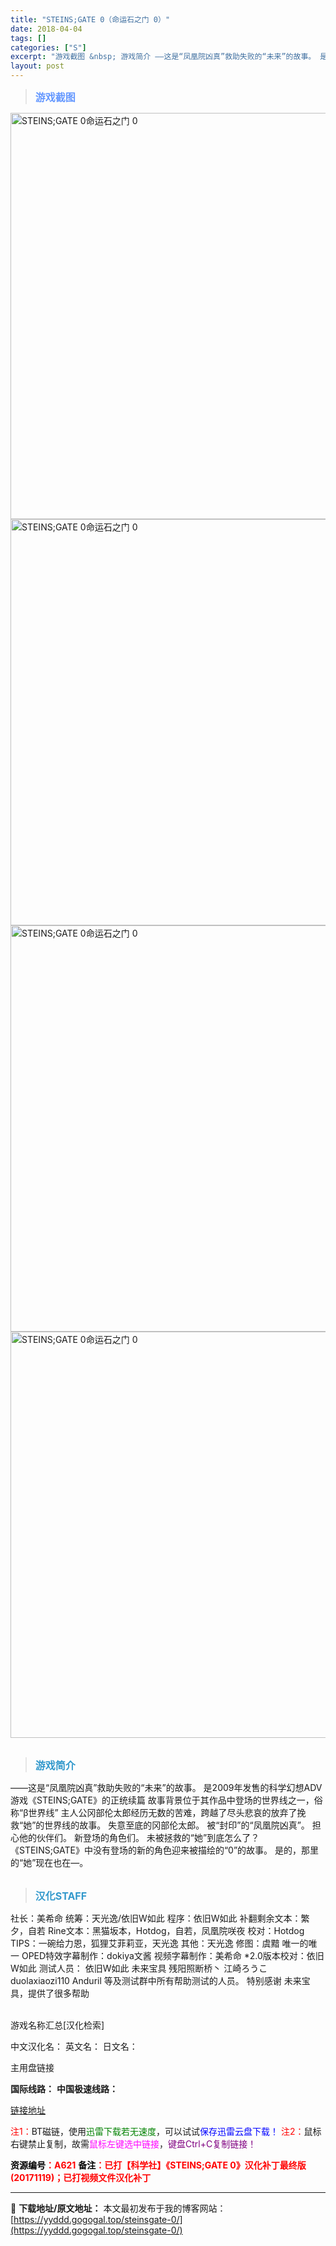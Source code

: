 ```yaml
---
title: "STEINS;GATE 0（命运石之门 0）"
date: 2018-04-04
tags: []
categories: ["S"]
excerpt: "游戏截图 &nbsp; 游戏简介 ——这是“凤凰院凶真”救助失败的“未来”的故事。 是2009年发售的科学幻想ADV游戏《STEINS;GATE》的正统续篇 故事背景位于其作品中登场的世界线之一，俗称“β世界线” 主人公冈部伦太郎经历无数的苦难，跨越了尽头悲哀的放弃了挽救“她”的世界线的故事。 失意&hellip;"
layout: post
---
```


<div>
<blockquote><b><span style="font-size: 12pt; color: #6699ff;">游戏截图</span></b></blockquote>
<div><img title="点击放大" src="https://yyddd.gogogal.top/wp-content/uploads/2025/04/20250430_6811fb77d2d0c.webp" alt="STEINS;GATE 0命运石之门 0" width="650" /></div>
<div><img title="点击放大" src="https://yyddd.gogogal.top/wp-content/uploads/2025/04/20250430_6811fb796d7da.webp" alt="STEINS;GATE 0命运石之门 0" width="650" /></div>
<div><img title="点击放大" src="https://yyddd.gogogal.top/wp-content/uploads/2025/04/20250430_6811fb7d08115.webp" alt="STEINS;GATE 0命运石之门 0" width="650" /></div>
<div><img title="点击放大" src="https://yyddd.gogogal.top/wp-content/uploads/2025/04/20250430_6811fb7eb0fdc.webp" alt="STEINS;GATE 0命运石之门 0" width="650" /></div>
&nbsp;
<blockquote><b><span style="font-size: 12pt; color: #3399cc;">游戏简介</span></b></blockquote>
<div>——这是“凤凰院凶真”救助失败的“未来”的故事。
是2009年发售的科学幻想ADV游戏《STEINS;GATE》的正统续篇
故事背景位于其作品中登场的世界线之一，俗称“β世界线”
主人公冈部伦太郎经历无数的苦难，跨越了尽头悲哀的放弃了挽救“她”的世界线的故事。
失意至底的冈部伦太郎。
被“封印”的“凤凰院凶真”。
担心他的伙伴们。
新登场的角色们。
未被拯救的“她”到底怎么了？
《STEINS;GATE》中没有登场的新的角色迎来被描绘的“0”的故事。
是的，那里的“她”现在也在—。</div>
&nbsp;
<blockquote><b><span style="font-size: 12pt; color: #3399cc;">汉化STAFF</span></b></blockquote>
<div>社长：美希命
统筹：天光逸/依旧W如此
程序：依旧W如此
补翻剩余文本：繁夕，自若
Rine文本：黑猫坂本，Hotdog，自若，凤凰院咲夜 校对：Hotdog
TIPS：一碗给力恩，狐狸艾菲莉亚，天光逸
其他：天光逸
修图：虞黯 唯一的唯一
OPED特效字幕制作：dokiya文酱
视频字幕制作：美希命
*2.0版本校对：依旧W如此
测试人员：
依旧W如此 未来宝具 残阳照断桥丶 江崎ろうこ duolaxiaozi110 Anduril 等及测试群中所有帮助测试的人员。
特别感谢 未来宝具，提供了很多帮助</div>
&nbsp;

游戏名称汇总[汉化检索]

中文汉化名：
英文名：
日文名：
</div>
<div class="panel panel-primary">
<div class="panel-heading">主用盘链接</div>
<div class="panel-body">

<b>国际线路：</b>
<b>中国极速线路：</b>

<!--wechatfans start-->

<a href="https://pan.xunlei.com/s/VOSNVjkqIWaCQejBOvXm_yBxA1?pwd=6swn#">链接地址</a>

<!--wechatfans end-->
<span style="color: #ff0000;">注1：</span>BT磁链，使用<span style="color: #008000;">迅雷下载若无速度</span>，可以试试<span style="color: #0000ff;">保存迅雷云盘下载！</span>
<span style="color: #ff0000;">注2：</span>鼠标右键禁止复制，故需<span style="color: #ff00ff;">鼠标左键选中链接</span>，<span style="color: #800080;">键盘Ctrl+C复制链接！</span>

</div>
<div class="panel-footer"><span style="color: #ff0000;"><b><span style="color: #000000;">资源编号</span>：A621</b></span>
<span style="color: #ff0000;"><b><span style="color: #000000;">备注</span>：已打【科学社】《STEINS;GATE 0》汉化补丁最终版(20171119)；已打视频文件汉化补丁</b></span></div>
</div>

---
📖 **下载地址/原文地址：** 本文最初发布于我的博客网站：[https://yyddd.gogogal.top/steinsgate-0/](https://yyddd.gogogal.top/steinsgate-0/)
